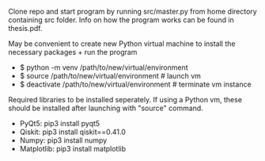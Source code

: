 Clone repo and start program by running src/master.py from home directory containing src folder. Info on how the program works can be found in thesis.pdf.

May be convenient to create new Python virtual machine to install the necessary packages + run the program
- $ python -m venv /path/to/new/virtual/environment
- $ source /path/to/new/virtual/environment # launch vm
- $ deactivate /path/to/new/virtual/environment # terminate vm instance

Required libraries to be installed seperately. If using a Python vm, these should be installed after launching with "source" command.
- PyQt5: pip3 install pyqt5
- Qiskit: pip3 install qiskit==0.41.0
- Numpy: pip3 install numpy
- Matplotlib: pip3 install matplotlib
